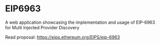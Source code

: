 # EIP6963
A web application showcasing the implementation and usage of EIP-6963 for Multi Injected Provider Discovery

Read proposal: https://eips.ethereum.org/EIPS/eip-6963
